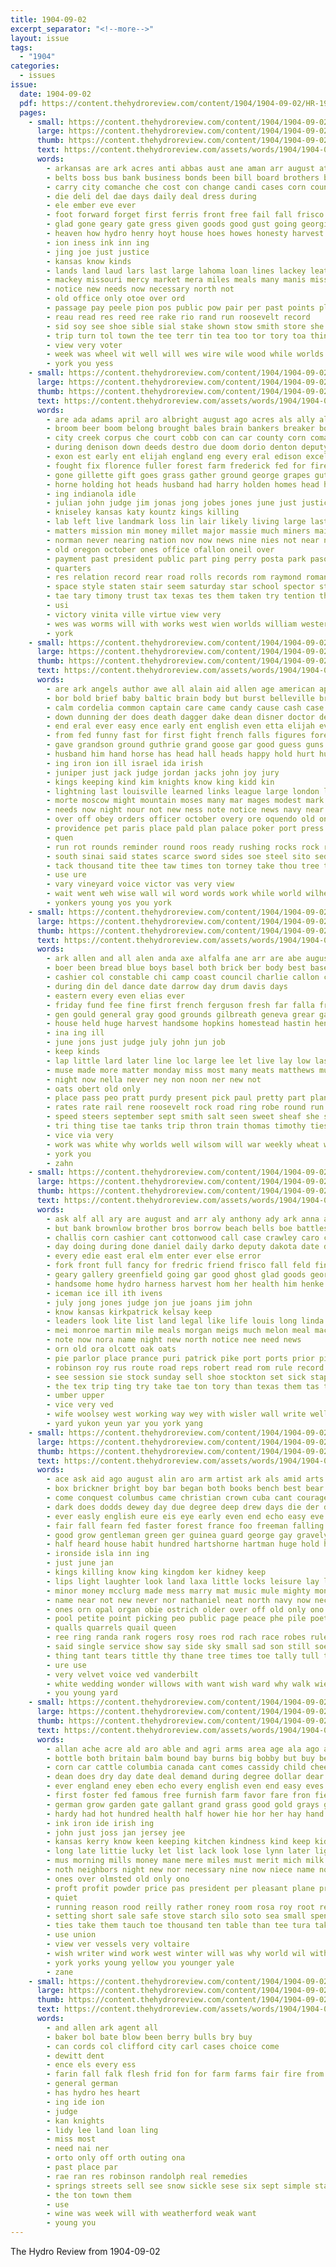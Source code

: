 ```yaml
---
title: 1904-09-02
excerpt_separator: "<!--more-->"
layout: issue
tags:
  - "1904"
categories:
  - issues
issue:
  date: 1904-09-02
  pdf: https://content.thehydroreview.com/content/1904/1904-09-02/HR-1904-09-02.pdf
  pages:
    - small: https://content.thehydroreview.com/content/1904/1904-09-02/small/HR-1904-09-02-01.jpg
      large: https://content.thehydroreview.com/content/1904/1904-09-02/large/HR-1904-09-02-01.jpg
      thumb: https://content.thehydroreview.com/content/1904/1904-09-02/thumbnails/HR-1904-09-02-01.jpg
      text: https://content.thehydroreview.com/assets/words/1904/1904-09-02/HR-1904-09-02-01.txt
      words:
        - arkansas are ark acres anti abbas aust ane aman arr august ater and all
        - belts boss bus bank business bonds been bill board brothers best bear bring bale broom beer bani brands bona but
        - carry city comanche che cost con change candi cases corn county congress cato company churches
        - die deli del dae days daily deal dress during
        - ele ember eve ever
        - foot forward forget first ferris front free fail fall frisco fruit for forts floor fresh from fair
        - glad gone geary gate gress given goods good gust going georgia
        - heaven how hydro henry hoyt house hoes howes honesty harvest hea hodges hamas hae hamil him home hone has hundred
        - ion iness ink inn ing
        - jing joe just justice
        - kansas know kinds
        - lands land laud lars last large lahoma loan lines lackey leat louis long lish lion lacy liga
        - mackey missouri mercy market mera miles meals many manis mission much money mcguire most matter mens mar men means
        - notice new needs now necessary north not
        - old office only otoe over ord
        - passage pay peele pion pos public pow pair per past points plan present people por pride point pike pee pipe pass part pany pet pas pop
        - reau read res reed ree rake rio rand run roosevelt record
        - sid soy see shoe sible sial stake shown stow smith store she soon state schmitz safe styles school set somer square stanton service stock sewing show special stand september sum said season senator sult six sem
        - trip turn tol town the tee terr tin tea too tor tory toa thing texas trom taken till
        - view very voter
        - week was wheel wit well will wes wire wile wood while worlds world wasserman weak wife went with wash work ware
        - york you yess
    - small: https://content.thehydroreview.com/content/1904/1904-09-02/small/HR-1904-09-02-02.jpg
      large: https://content.thehydroreview.com/content/1904/1904-09-02/large/HR-1904-09-02-02.jpg
      thumb: https://content.thehydroreview.com/content/1904/1904-09-02/thumbnails/HR-1904-09-02-02.jpg
      text: https://content.thehydroreview.com/assets/words/1904/1904-09-02/HR-1904-09-02-02.txt
      words:
        - are ada adams april aro albright august ago acres als ally alcorn andrew alfalfa ask all accord area and age
        - broom beer boom belong brought bales brain bankers breaker bon began boll bill bani brown blow bonds bet borders bank banker baltimore beat buy brick bidding bureau business boothe barn boy begun bond board brothers base bolls bell but baird bull boen banks been both
        - city creek corpus che court cobb con can car county corn comanche cattle came cases cane close colonel caddo cook council company cotton crenshaw cordia cuthbert cardinal credit call cashier crowder child col congress case cost coyle comp chief chain courts
        - during denison down deeds destro due doom dorio denton deputy dominick delay dawes doing dollar daily day days death done date ded dakota die durant
        - exon est early ent elijah england eng every eral edison excellent
        - fought fix florence fuller forest farm frederick fed for fire fisk fine force far flood fury fields forward from famous figures found frank floor fall first fair fon
        - gone gillette gift goes grass gather ground george grapes guthrie garding general grado galt given grown good gan
        - horne holding hot heads husband had harry holden homes head homa high harts honor how hold handsome hydro held hon heart howe half hall ham has her him
        - ing indianola idle
        - julian john judge jim jonas jong jobes jones june just justice joplin
        - kniseley kansas katy kountz kings killing
        - lab left live landmark loss lin lair likely living large last liverpool late labore lincoln lightning law limestone level louisa line lloyd lot les logan leas list land lands
        - matters mission min money millet major massie much miners mail mey manning most merrick made mcalester maize mcfarland miss mines milo montgomery man mill more million may men many miles matthews mexico
        - norman never nearing nation nov now news nine nies not near nor north necessary new
        - old oregon october ones office ofallon oneil over
        - payment past president public part ping perry posta park paso poor power place proper pire paul pacific pald per pay perrier philipp prior persons present payne profit picking people process poteau prouty pardon
        - quarters
        - res relation record rear road rolls records rom raymond roman rogers rome randlett ranch rains rent rons run route reau room ready rae robinson
        - space style staten stair seem saturday star school spector state slight son sas spell south say sale store strong schoo slaughter states soon station samuel strother sons suits smith suit stinson salk still six sweet simon samples september said shawnee show save shade side splinter sion shown stone savanna she sue stock schools stand second ster strike savage supp skull severe
        - tae tary timony trust tax texas tes them taken try tention tho teed train too ton tow times thousand trimmings trom take turner ten the taft town track tue tie than tell tex tor
        - usi
        - victory vinita ville virtue view very
        - wes was worms will with works west wien worlds william western wiley well white wit weather work wares wife wheat weekly wild wider wellman way war week watson worth willoughby washington
        - york
    - small: https://content.thehydroreview.com/content/1904/1904-09-02/small/HR-1904-09-02-03.jpg
      large: https://content.thehydroreview.com/content/1904/1904-09-02/large/HR-1904-09-02-03.jpg
      thumb: https://content.thehydroreview.com/content/1904/1904-09-02/thumbnails/HR-1904-09-02-03.jpg
      text: https://content.thehydroreview.com/assets/words/1904/1904-09-02/HR-1904-09-02-03.txt
      words:
        - are ark angels author awe all alain aid allen age american apple ald argentine army arthur and arms august ain andrews abbey america
        - bor bold brief baby baltic brain body but burst belleville break botkin blood business boat bank biar big bean both battle buy bone brought bis blue better benedict been beer book bou back baal board bidding boy
        - calm cordelia common captain care came candy cause cash case car county chris cruel caves china carrol chest come coven cock congress company cave change can clark char cane child caesar course cooke courage court clarice cases casso carry caller con crease city choice close cant channels centurion chin call creek
        - down dunning der does death dagger dake dean disner doctor del daily dia drone damas demand days done day deeds damper double den dot dover denver doom
        - end eral ever easy ence early ent english even etta elijah every eye elwood elisha
        - from fed funny fast for first fight french falls figures fore force feast fall fond full fire file forty fantry farmer free fearing face francisco foot far forts friend found forth firm fee felt few france ferguson favor fatal fund fleet
        - gave grandson ground guthrie grand goose gar good guess guns german grape getting gen game golf granite gone general gentle governor grey gang george grow gov golden given goes
        - husband him hand horse has head hall heads happy hold hurt hur hundred her heaven homa hart heard honor host held hole hour hort henri hands had house how har hove haste harbor
        - ing iron ion ill israel ida irish
        - juniper just jack judge jordan jacks john joy jury
        - kings keeping kind kim knights know king kidd kin
        - lightning last louisville learned links league large london lockhart lew lord life lavish law longer let land leader lino larger left likes lesson leaders like lat late look learn lite lock little lady live lev lines lanham lodge long likely
        - morte moscow might mountain moses many mar mages modest mark matter mir macbeth main music more male morning man meyer men much moon morn mans milligan made mine morris may mighty miss merchant must members mantle means most miles mount mal mich moment milder mines mayor
        - needs now night nour not new ness note notice news navy near nary nor norman neat neighbors name
        - over off obey orders officer october overy ore oquendo old only
        - providence pet paris place pald plan palace poker port press proper prophet pittsburg pounds pose pour persons poor pro present portland post plate petersburg people phe pair points per ponder plenty peal prinz peel
        - quen
        - run rot rounds reminder round roos ready rushing rocks rock robinson rey redmond real record robert russian rear red read room richardson race rise rate redmon rut range rath
        - south sinai said states scarce sword sides soe steel sito sedan swift see sense sins september spake salary son spani servant syria seat shou spain saw super sweet scotland soon sick seems sugar sible sing safe stork san solid sea spoon six schools spill slay spare strange she small story start streets seven sippl stand step session still seo siege stoessel side sheba strong sinks ship selling state sister send show sermon sun
        - tack thousand tite thee taw times ton torney take thou tree taken tarry tal trial tod thet tennis ten tine the tom trip trust then trolley twa tone them trish tho teacher tender thy tin thor than town teal tomb
        - use ure
        - vary vineyard voice victor vas very view
        - wait went weh wise wall wil word words work while world wilhelm wind white west with willie won wit wie week willing worth walk wife wonders weak will ways willoughby wash wars water war why well weal way was
        - yonkers young yos you york
    - small: https://content.thehydroreview.com/content/1904/1904-09-02/small/HR-1904-09-02-04.jpg
      large: https://content.thehydroreview.com/content/1904/1904-09-02/large/HR-1904-09-02-04.jpg
      thumb: https://content.thehydroreview.com/content/1904/1904-09-02/thumbnails/HR-1904-09-02-04.jpg
      text: https://content.thehydroreview.com/assets/words/1904/1904-09-02/HR-1904-09-02-04.txt
      words:
        - ark allen and all alen anda axe alfalfa ane arr are abe august ahlf agent
        - boer been bread blue boys basel both brick ber body best base baby boston brass bunch ball bal boies bring blevins beach board bry blaine bird beard blair bane bank bands business bill
        - cashier col constable chi camp coast council charlie callon company close clerk cheese constant cabbage carry custer canon carnival charles certain chis city cotton court corn county councilman caddo
        - during din del dance date darrow day drum davis days
        - eastern every even elias ever
        - friday fund fee fine first french ferguson fresh far falla frisco fife fair full for foo fire fill forcier fare farm fish from
        - gen gould general gray good grounds gilbreath geneva grear gate gov glee gaunt
        - house held huge harvest handsome hopkins homestead hastin henke has harry hydro home him hus hon heads hinton
        - ina ing ill
        - june jons just judge july john jun job
        - keep kinds
        - lap little lard later line loc large lee let live lay low last leazenby lacy lawson
        - muse made more matter monday miss most many meats matthews murphy malcom man magazine morgan milk mana market mctaggart mcguire mer miles men music mackey major makin
        - night now nella never ney non noon ner new not
        - oats obert old only
        - place pass peo pratt purdy present pick paul pretty part plan patent price points president pen peck palmer par
        - rates rate rail rene roosevelt rock road ring robe round run rade ris
        - speed steers september sept smith salt seen sweet sheaf she see second start said stalk silk slee soon stone solid stock standard stem supply strain summer show slain season sale small sese sees
        - tri thing tise tae tanks trip thron train thomas timothy ties tue thurs tin trust tobe thompson town theodore treat take tull than the
        - vice via very
        - work was white why worlds well wilsom will war weekly wheat werk with west wil wei want wes
        - york you
        - zahn
    - small: https://content.thehydroreview.com/content/1904/1904-09-02/small/HR-1904-09-02-05.jpg
      large: https://content.thehydroreview.com/content/1904/1904-09-02/large/HR-1904-09-02-05.jpg
      thumb: https://content.thehydroreview.com/content/1904/1904-09-02/thumbnails/HR-1904-09-02-05.jpg
      text: https://content.thehydroreview.com/assets/words/1904/1904-09-02/HR-1904-09-02-05.txt
      words:
        - ask alf all ary are august and arr aly anthony ady ark anna arkansas
        - but bank brownlow brother bros borrow beach bells boe battles been best bradshaw bar bleak bring buy bel battle bees business bea bah barr broom
        - challis corn cashier cant cottonwood call case crawley caro chic carl cost came clerk caddo county cash chapman cotton church creek come churches cha city court cloud con center clay
        - day doing during done daniel daily darko deputy dakota date days
        - every edie east eral elm enter ever else error
        - fork front full fancy for fredric friend frisco fall feld fine farm forget few first fierce farland ference ford firm farms farmer fair fea fruit from fitz
        - geary gallery greenfield going gar good ghost glad goods george
        - handsome home hydro harness harvest hom her health him henke hobart hinton hartman hold holy hand has harkins happy
        - iceman ice ill ith ivens
        - july jong jones judge jon jue joans jim john
        - know kansas kirkpatrick kelsay keep
        - leaders look lite list land legal like life louis long linda line living live lights little loan lone last liberal lace lio lon light ley
        - mei monroe martin mile meals morgan meigs much melon meal mackey miles mission many mound mail miss may money market mules made might marry man men mon mand monday murph
        - note now nora name night new north notice nee need news
        - orn old ora olcott oak oats
        - pie parlor place prance puri patrick pike port ports prior piece pond parker payne points peel people priday perris ponte pels per pein pick patterson pleasure
        - robinson roy rus route road reps robert read rom rule record race rest ream row ret res run
        - see session sie stock sunday sell shoe stockton set sick staple soldi school sheriff show send she south shave sale sone sprague selves smith schults sund streets still song september saturday say schools street sed service sept saint state
        - the tex trip ting try take tae ton tory than texas them tas trom treat treas
        - umber upper
        - vice very ved
        - wife woolsey west working way wey with wisler wall write wellman world worlds wilson washita weatherford work weeks wedding wear why wight works week worth was want will wheat wie
        - yard yukon yeun yar you york yang
    - small: https://content.thehydroreview.com/content/1904/1904-09-02/small/HR-1904-09-02-06.jpg
      large: https://content.thehydroreview.com/content/1904/1904-09-02/large/HR-1904-09-02-06.jpg
      thumb: https://content.thehydroreview.com/content/1904/1904-09-02/thumbnails/HR-1904-09-02-06.jpg
      text: https://content.thehydroreview.com/assets/words/1904/1904-09-02/HR-1904-09-02-06.txt
      words:
        - ace ask aid ago august alin aro arm artist ark als amid arts and anne ale almonte argentina are author artis able armor art autumn age apt all aims arbor arms anas aun
        - box brickner bright boy bar began both books bench best bear back bate burst break bring bor bank brick belt but burmah beer below brink beggs brown begin blossom blue binder bos bending bird blan blood boys boston better bac book britain blad bush bis board billion bunch band bex bator brother been beau bec breath brief butterfly
        - come conquest columbus came christian crown cuba cant courage certain chas cases credit curt current care charles class can cal canute comfort cause cuban child car city carry con cat cotton constable chic clay cake cure chee
        - dark does dodds dewey day due degree deep drew days die der death dinner dea danish daughter deen down
        - ever easly english eure eis eye early even end echo easy eve etter edge else every edmund
        - fair fall fearn fed faster forest france foo freeman falling forward first foot forget flower figures fairy fire fun fait from full few fellow fore fee face frederick felt foster finger fingers for
        - good grow gentleman green ger guinea guard george gay gravely going goods girt germany ground given gift gar glant golden glade gave gion games gold gratz gin getting
        - half heard house habit hundred hartshorne hartman huge hold heart hawthorn harsh halt how hand hed harp hatch hawthorne henry heal health head honor hol has hair him her hot howard hands hen horse had
        - ironside isla inn ing
        - just june jan
        - kings killing know king kingdom ker kidney keep
        - lips light laughter look land laxa little locks leisure lay lands line lewis lack longer living latter let low lower lucky lord like lovely lies left lover last life loc learn louis loose lady london long
        - minor money mcclurg made mess marry mat music mule mighty mon marking mans mass moment may matton man marks millikan maid more montreal mark medora mood magazine maiden matter mean miss mantle most much many michael mail mung mineral meal messa meadow mine
        - name near not new never nor nathaniel neat north navy now neck nay ness news nas
        - ones orn opal organ obie ostrich older over off old only ono orey officer
        - pool petite point picking peo public page peace phe pile poet police place present plenty pages pair purple patience powder persons part pleasant power per pal perna price ponte pert pain president plane pass perfect pate pat
        - qualls quarrels quail queen
        - ree ring randa rank rogers rosy roes rod rach race robes rule rome robert romance rob reach rey reasons rate rode robe rose round rent rich
        - said single service show say side sky small sad son still soe sea sweet stream surprise stand see send shall street shoe short sun shown sweets subject speak sido smile stellar set solid sala simpson selves saw she second spring strode shook salt six soon simpler sand struck school smiling stage spark severe shed scarlet step shield surface scarce such sullen shows stanford sugar sho stencil
        - thing tant tears tittle thy thane tree times toe tally tull take troop tak tuning thrall thralls ten tast then tha tor toward teen turn try team tell than them tho tah the ton touch toy too table tea taste tall treat thi
        - ure use
        - very velvet voice ved vanderbilt
        - white wedding wonder willows with want wish ward why walk wie will words wine well while write wire wax ways was water work warm world wife wreath waters won woo way
        - you young yard
    - small: https://content.thehydroreview.com/content/1904/1904-09-02/small/HR-1904-09-02-07.jpg
      large: https://content.thehydroreview.com/content/1904/1904-09-02/large/HR-1904-09-02-07.jpg
      thumb: https://content.thehydroreview.com/content/1904/1904-09-02/thumbnails/HR-1904-09-02-07.jpg
      text: https://content.thehydroreview.com/assets/words/1904/1904-09-02/HR-1904-09-02-07.txt
      words:
        - allan ache acre ald aro able and agri arms area age ala ago ante aly all arm apt apple airy are
        - bottle both britain balm bound bay burns big bobby but buy bengal bottles better bet best boon been board battle buffalo bee barren bacon butter began bains bors burroughs box beer back bull breed
        - corn car cattle columbia canada cant comes cassidy child cheese cording come chill course cattell certain case captain cousin china court cheap choice cream creek common can chi con comment chan chargo care change cure credit cold
        - dean does dry day date deal demand during degree dollar dear dairy days dick devel daily dubois
        - ever england eney eben echo every english even end easy eves eam
        - first foster fed famous free furnish farm favor fare fron fields fate french flesh fill friends flake fee farmer fruit far found fruits for firm flow from
        - german grow garden gate gallant grand grass good gold grays getting germ gone gallon given gray general going grade
        - hardy had hot hundred health half hower hie hor her hay hand has hide hour hold hint herd handle hanson him hang hunt high home heads held heart hard
        - ink iron ide irish ing
        - john just joss jan jersey jee
        - kansas kerry know keen keeping kitchen kindness kind keep kidney
        - long late littie lucky let list lack look lose lynn later lightning lydia litle less live luck learn lizzie line louisville large land left little loss life lean
        - mus morning mills money mane mere miles must merit mich milk mountain main marsh mayne minn mohammed merchant may moral matter mahl members man miss milburn mas mary mace men mile mass means most many million more mckay mold made morrow med
        - noth neighbors night new nor necessary nine now niece name not ness near napoleon
        - ones over olmsted old only ono
        - proft profit powder price pas president per pleasant plane pro point plants packer poor pure part present pay pen pierce peo pain pinkham press people pounds pald powders por process points person public pound pert
        - quiet
        - running reason rood reilly rather roney room rosa roy root record rest reasons roger rough red regular reak real raphael ready rise rain
        - setting short sale safe stove starch silo soto sea small spencer sur say such square shoulder sick still silos sai said states stay simmons sumption sho swe slight sons south size saving stream som seems stock summer steady sager stand see she sible story silver sor send sample soap scale sleep second shelter sides stick side sprague shakespeare sweet sincere salt station supply space steppe state
        - ties take them tauch toe thousand ten table than tee tura taken tome the truly takes ture try tell then thal tenn tho tha tention teale thing tames tae tanks ted teed too tue tin
        - use union
        - view ver vessels very voltaire
        - wish writer wind work west winter will was why world wil with walt water worth week wonders weight way worms write ways white well wheat war wearing
        - york yorks young yellow you younger yale
        - zane
    - small: https://content.thehydroreview.com/content/1904/1904-09-02/small/HR-1904-09-02-08.jpg
      large: https://content.thehydroreview.com/content/1904/1904-09-02/large/HR-1904-09-02-08.jpg
      thumb: https://content.thehydroreview.com/content/1904/1904-09-02/thumbnails/HR-1904-09-02-08.jpg
      text: https://content.thehydroreview.com/assets/words/1904/1904-09-02/HR-1904-09-02-08.txt
      words:
        - and allen ark agent all
        - baker bol bate blow been berry bulls bry buy
        - can cords col clifford city carl cases choice come
        - dewitt dent
        - ence els every ess
        - farin fall falk flesh frid fon for farm farms fair fire from
        - general german
        - has hydro hes heart
        - ing ide ion
        - judge
        - kan knights
        - lidy lee land loan ling
        - miss most
        - need nai ner
        - orto only off orth outing ona
        - past place par
        - rae ran res robinson randolph real remedies
        - springs streets sell see snow sickle sese six sept simple standard sae sale stock state seay strain session sprain season
        - the ton town them
        - use
        - wine was week will with weatherford weak want
        - young you
---
```


The Hydro Review from 1904-09-02

<!--more-->

